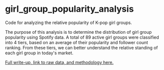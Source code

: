 # girl_group_popularity_analysis
Code for analyzing the relative popularity of K-pop girl groups.

The purpose of this analysis is to determine the distribution of girl group popularity using Spotify data. A total of 89 active girl groups were classified into 4 tiers, based on an average of their popularity and follower count ranking. From these tiers, we can better understand the relative standing of each girl group in today's market.

[Full write-up, link to raw data, and methodology here.](https://operationkep1er.notion.site/Girl-Group-Popularity-Analysis-04e855e042444033bfc117b8169aff67?pvs=4)
